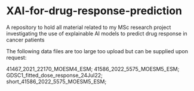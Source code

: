 # XAI-for-drug-response-prediction
A repository to hold all material related to my MSc research project investigating the use of explainable AI models to predict drug response in cancer patients

The following data files are too large too upload but can be supplied upon request:

  41467_2021_22170_MOESM4_ESM;
  41586_2022_5575_MOESM5_ESM;
  GDSC1_fitted_dose_response_24Jul22;
  short_41586_2022_5575_MOESM5_ESM;
